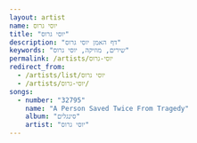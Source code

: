```yaml
---
layout: artist
name: יוסי גרוס
title: "יוסי גרוס"
description: "דף האמן יוסי גרוס"
keywords: "שירים, מוזיקה, יוסי גרוס"
permalink: /artists/יוסי-גרוס
redirect_from:
  - /artists/list/יוסי גרוס
  - /artists/יוסי-גרוס/
songs:
  - number: "32795"
    name: "A Person Saved Twice From Tragedy"
    album: "סינגלים"
    artist: "יוסי גרוס"
---
```


